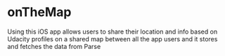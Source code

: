 # onTheMap
Using this iOS app allows users to share their location and info based on Udacity profiles on a shared map between all the app users and it stores and fetches 
the data from Parse
